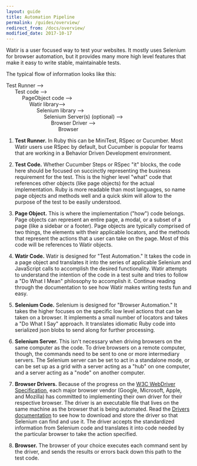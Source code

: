 ```yaml
---
layout: guide
title: Automation Pipeline
permalink: /guides/overview/
redirect_from: /docs/overview/
modified_date: 2017-10-17
---
```


<!--- TODO: This needs graphics and stuff --->

Watir is a user focused way to test your websites. It mostly uses Selenium for
browser automation, but it provides many more high level features that make
it easy to write stable, maintainable tests.

The typical flow of information looks like this: 

Test Runner --> <br />
&nbsp; &nbsp; &nbsp; 
Test code --> <br /> 
&nbsp; &nbsp; &nbsp; &nbsp;&nbsp; &nbsp; 
PageObject code --> <br /> 
&nbsp; &nbsp; &nbsp; &nbsp; &nbsp;&nbsp; &nbsp;&nbsp; &nbsp; 
Watir library-->  <br />
&nbsp; &nbsp; &nbsp; &nbsp; &nbsp; &nbsp;&nbsp; &nbsp;&nbsp; &nbsp;&nbsp; &nbsp; 
Selenium library -->  <br />
&nbsp; &nbsp; &nbsp; &nbsp; &nbsp; &nbsp; &nbsp;&nbsp; &nbsp;&nbsp; &nbsp;&nbsp; &nbsp;&nbsp; &nbsp; 
Selenium Server(s) (optional) --> <br />
&nbsp; &nbsp; &nbsp; &nbsp; &nbsp; &nbsp; &nbsp; &nbsp;&nbsp; &nbsp;&nbsp; &nbsp;&nbsp; &nbsp;&nbsp; &nbsp;&nbsp; &nbsp; 
Browser Driver -->  <br />
&nbsp; &nbsp; &nbsp; &nbsp; &nbsp; &nbsp; &nbsp; &nbsp; &nbsp;&nbsp; &nbsp;&nbsp; &nbsp;&nbsp; &nbsp;&nbsp; &nbsp;&nbsp; &nbsp;&nbsp; &nbsp; 
Browser
                        
1. **Test Runner.** In Ruby this can be MiniTest, RSpec or Cucumber. Most Watir users use RSpec
by default, but Cucumber is popular for teams that are working in a Behavior Driven Development
environment.

2. **Test Code.** Whether Cucumber Steps or RSpec "it" blocks, the code here should be
focused on succinctly representing the business requirement for the test. This is the
higher level "what" code that references other objects (like page objects) for the actual implementation.
Ruby is more readable than most languages, so name page objects and methods well 
and a quick skim will allow to the purpose of the test to be easily understood.

3. **Page Object.** This is where the implementation ("how") code belongs. 
Page objects can represent an entire page, 
a modal, or a subset of a page (like a sidebar or a footer). 
Page objects are typically comprised of two things, the elements with their applicable locators,
and the methods that represent the actions that a user can take on the page.
Most of this code will be references to Watir objects.

4. **Watir Code.** Watir is designed for "Test Automation." It takes the code 
in a page object and translates
it into the series of applicable Selenium and JavaScript calls to accomplish the desired
functionality. Watir attempts to understand the intention of the code in a test suite
and tries to follow a "Do What I Mean" philosophy to accomplish it. Continue reading 
through the documentation to see how Watir makes writing tests fun and easy.

5. **Selenium Code.** Selenium is designed for "Browser Automation." It takes the higher focuses on the 
specific low level actions that can be taken on a browser. 
It implements a small number of locators and takes a "Do What I Say" approach.
It translates idiomatic Ruby code into serialized json blobs to send along for further processing.

6. **Selenium Server.** This isn't necessary when driving browsers on the same computer as the code.
To drive browsers on a remote computer, though, the commands need to be sent to one or more intermediary
 servers. The Selenium server can be set to act in a standalone mode, or can be set up as 
a grid with a server acting as a "hub" on one computer, and a server acting as a "node" on another computer.

7. **Browser Drivers.** Because of the progress on the [W3C WebDriver Specification](https://w3c.github.io/webdriver/webdriver-spec.html), 
each major browser vendor (Google, Microsoft, Apple, and Mozilla) has committed to 
implementing their own driver for their respective browser. The driver is an executable
file that lives on the same machine as the browser that is being automated. Read the 
[Drivers documentation](../drivers) to see how to download and store the driver so that
Selenium can find and use it. The driver accepts the standardized information from Selenium 
code and translates it into code needed by the particular browser to take the action specified.

8. **Browser.** The browser of your choice executes each command sent by the driver, and sends the results or errors
back down this path to the test code.
